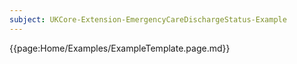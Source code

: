 ```yaml
---
subject: UKCore-Extension-EmergencyCareDischargeStatus-Example
---
```

{{page:Home/Examples/ExampleTemplate.page.md}}